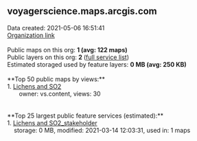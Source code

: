 <h2>voyagerscience.maps.arcgis.com</h2> Data created: 2021-05-06 16:51:41 <br /><a target='new' href='https://voyagerscience.maps.arcgis.com'>Organization link</a><br /><br />Public maps on this org: <b>1 (avg: 122 maps)</b><br />Public layers on this org: <b>2 </b>(<a target='new' href='https://services.arcgis.com/ZLxHvZNeliOC3hOr/ArcGIS/rest/services'>full service list</a>)<br />Estimated storaged used by feature layers: <b>0 MB (avg: 250 KB)</b><br /><br />**Top 50 public maps by views:**<br />  1. <a target='new' href='https://www.arcgis.com/home/item.html?id=169a933c58e04c2ba42344c4f5aa0899'>Lichens and SO2</a> <br />  &nbsp;&nbsp;&nbsp;&nbsp; &nbsp;&nbsp;owner: vs.content, views: 30<br /><br /><br />**Top 25 largest public feature services (estimated):**<br /> 1. <a target='new' href='https://www.arcgis.com/home/item.html?id=62be4657d4c04718846ccda6fb45fce5'>Lichens and SO2_stakeholder</a><br /> &nbsp;&nbsp;&nbsp;&nbsp;storage: 0 MB, modified: 2021-03-14 12:03:31,  used in: 1 maps<br />